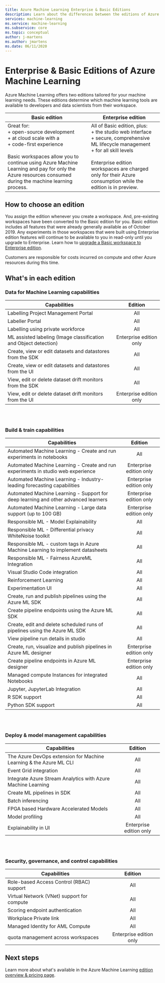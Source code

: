 ```yaml
---
title: Azure Machine Learning Enterprise & Basic Editions
description: Learn about the differences between the editions of Azure Machine Learning.
services: machine-learning
ms.service: machine-learning
ms.subservice: core
ms.topic: conceptual
author: j-martens
ms.author: jmartens
ms.date: 06/11/2020
---
```


# Enterprise & Basic Editions of Azure Machine Learning 

Azure Machine Learning offers two editions tailored for your machine learning needs. These editions determine which machine learning tools are available to developers and data scientists from their workspace.   

| Basic edition | Enterprise edition                 |
|------------------------------------------------------------------------------------|-----------|
|Great for: <br/>+ open-source development <br/>+ at cloud scale with a<br/>+ code-first experience <br/><br/>Basic workspaces allow you to continue using Azure Machine Learning and pay for only the Azure resources consumed during the machine learning process. |All of Basic edition, plus:<br/>+ the studio web interface <br/>+ secure, comprehensive ML lifecycle management <br/>+ for all skill levels<br/><br/>Enterprise edition workspaces are charged only for their Azure consumption while the edition is in preview. |

## How to choose an edition

You assign the edition whenever you create a workspace. And, pre-existing workspaces have been converted to the Basic edition for you. Basic edition includes all features that were already generally available as of October 2019. Any experiments in those workspaces that were built using Enterprise edition features will continue to be available to you in read-only until you upgrade to Enterprise. Learn how to [upgrade a Basic workspace to Enterprise edition](how-to-manage-workspace.md#upgrade). 

Customers are responsible for costs incurred on compute and other Azure resources during this time.

## What's in each edition

### Data for Machine Learning capabilities  

| Capabilities                     | Edition                 |
|------------------------------------------------------------------------------------|:-----------:|
| Labelling Project Management Portal                                                | All                     |
| Labeller Portal                                                                    | All                     |
| Labelling using private workforce                                                  | All                     |
| ML assisted labeling (Image classification and Object detection)                   | Enterprise edition only |
| Create, view or edit datasets and datastores from the SDK                          | All                     |
| Create, view or edit datasets and datastores from the UI                           | All                     |
| View, edit or delete dataset drift monitors from the SDK                           | All                     |
| View, edit or delete dataset drift monitors from the UI                            | Enterprise edition only |

<br/>
<br/>

### Build & train capabilities

| Capabilities    | Edition                 |
|------------------------------------------------------------------------------------|:-----------:|
| Automated Machine Learning - Create and run experiments in notebooks               | All                     |
| Automated Machine Learning - Create and run experiments in studio web experience   | Enterprise edition only |
| Automated Machine Learning - Industry-leading forecasting capabilities             | Enterprise edition only |
| Automated Machine Learning - Support for deep learning and other advanced learners | Enterprise edition only |
| Automated Machine Learning - Large data support (up to 100 GB)                     | Enterprise edition only |
| Responsible ML - Model Explainability                                              | All                     |
| Responsible ML - Differential privacy WhiteNoise toolkit                           | All                     |
| Responsible ML - custom tags in Azure Machine Learning to implement datasheets     | All                     |
| Responsible ML - Fairness AzureML Integration                                      | All                     |
| Visual Studio Code integration                                                     | All                     |
| Reinforcement Learning                                                             | All                     |
| Experimentation UI                                                                 | All                     |
| Create, run and publish pipelines using the Azure ML SDK                           | All                     |
| Create pipeline endpoints using the Azure ML SDK                                   | All                     |
| Create, edit and delete scheduled runs of pipelines using the Azure ML SDK         | All                     |
| View pipeline run details in studio                                                | All                     |
| Create, run, visualize and publish pipelines in Azure ML designer                  | Enterprise edition only |
| Create pipeline endpoints in Azure ML designer                                     | Enterprise edition only |
| Managed compute Instances for integrated Notebooks                                 | All                     |
| Jupyter, JupyterLab Integration                                                    | All                     |
| R SDK support                                                                      | All                     |
| Python SDK support                                                                 | All                     |


<br/>
<br/>

### Deploy & model management capabilities

| Capabilities                            | Edition                 |
|------------------------------------------------------------------------------------|:-----------:|
| The Azure DevOps extension for Machine Learning & the Azure ML CLI                 | All                     |
| Event Grid integration                                                             | All                     |
| Integrate Azure Stream Analytics with Azure Machine Learning                       | All                     |
| Create ML pipelines in SDK                                                         | All                     |
| Batch inferencing                                                                  | All                     |
| FPGA based Hardware Accelerated Models                                             | All                     |
| Model profiling                                                                    | All                     |
| Explainability in UI                                                               | Enterprise edition only |

<br/>
<br/>

### Security, governance, and control capabilities

| Capabilities     | Edition                 |
|------------------------------------------------------------------------------------|:-----------:|
| Role-based Access Control (RBAC) support                                           | All                     |
| Virtual Network (VNet) support for compute                                         | All                     |
| Scoring endpoint authentication                                                    | All                     |
| Workplace Private link                                                             | All                     |
| Managed Identity for AML Compute                                                   | All                     |
| quota management across workspaces                                                 | Enterprise edition only |

## Next steps

Learn more about what's available in the Azure Machine Learning [edition overview & pricing page](https://azure.microsoft.com/pricing/details/machine-learning/). 
